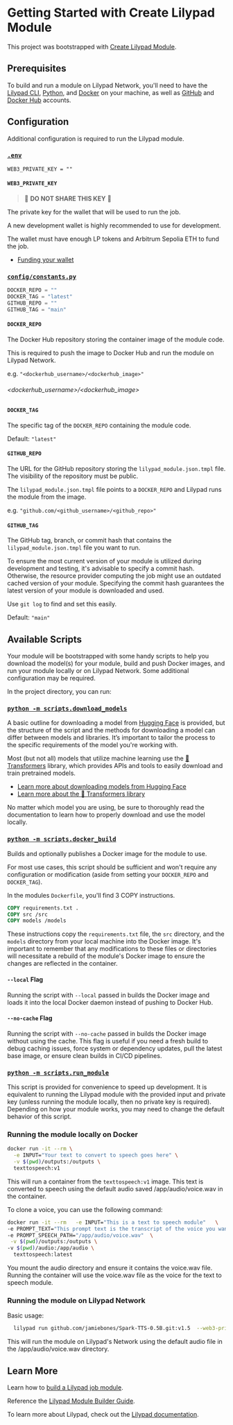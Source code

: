 # Getting Started with Create Lilypad Module

This project was bootstrapped with [Create Lilypad Module](https://github.com/DevlinRocha/create-lilypad-module).

## Prerequisites

To build and run a module on Lilypad Network, you'll need to have the [Lilypad CLI](https://docs.lilypad.tech/lilypad/lilypad-testnet/install-run-requirements), [Python](https://www.python.org/), and [Docker](https://www.docker.com/) on your machine, as well as [GitHub](https://github.com/) and [Docker Hub](https://hub.docker.com/) accounts.

## Configuration

Additional configuration is required to run the Lilypad module.

### [`.env`](.env)

```
WEB3_PRIVATE_KEY = ""
```

#### `WEB3_PRIVATE_KEY`

> 🚨 **DO NOT SHARE THIS KEY** 🚨

The private key for the wallet that will be used to run the job.

A new development wallet is highly recommended to use for development.

The wallet must have enough LP tokens and Arbitrum Sepolia ETH to fund the job.

- [Funding your wallet](https://docs.lilypad.tech/lilypad/lilypad-testnet/quick-start/funding-your-wallet-from-faucet)

### [`config/constants.py`](./config/constants.py)

```python
DOCKER_REPO = ""
DOCKER_TAG = "latest"
GITHUB_REPO = ""
GITHUB_TAG = "main"
```

#### `DOCKER_REPO`

The Docker Hub repository storing the container image of the module code.

This is required to push the image to Docker Hub and run the module on Lilypad Network.

e.g. `"<dockerhub_username>/<dockerhub_image>"`

###### <dockerhub_username>/<dockerhub_image>

#### `DOCKER_TAG`

The specific tag of the `DOCKER_REPO` containing the module code.

Default: `"latest"`

#### `GITHUB_REPO`

The URL for the GitHub repository storing the `lilypad_module.json.tmpl` file. The visibility of the repository must be public.

The `lilypad_module.json.tmpl` file points to a `DOCKER_REPO` and Lilypad runs the module from the image.

e.g. `"github.com/<github_username>/<github_repo>"`

#### `GITHUB_TAG`

The GitHub tag, branch, or commit hash that contains the `lilypad_module.json.tmpl` file you want to run.

To ensure the most current version of your module is utilized during development and testing, it's advisable to specify a commit hash. Otherwise, the resource provider computing the job might use an outdated cached version of your module. Specifying the commit hash guarantees the latest version of your module is downloaded and used.

Use `git log` to find and set this easily.

Default: `"main"`

## Available Scripts

Your module will be bootstrapped with some handy scripts to help you download the model(s) for your module, build and push Docker images, and run your module locally or on Lilypad Network. Some additional configuration may be required.

In the project directory, you can run:

### [`python -m scripts.download_models`](./scripts/download_models.py)

A basic outline for downloading a model from [Hugging Face](https://huggingface.co/) is provided, but the structure of the script and the methods for downloading a model can differ between models and libraries. It’s important to tailor the process to the specific requirements of the model you're working with.

Most (but not all) models that utilize machine learning use the [🤗 Transformers](https://huggingface.co/docs/transformers/index) library, which provides APIs and tools to easily download and train pretrained models.

- [Learn more about downloading models from Hugging Face](https://huggingface.co/docs/hub/en/models-downloading)
- [Learn more about the 🤗 Transformers library](https://huggingface.co/docs/hub/en/transformers)

No matter which model you are using, be sure to thoroughly read the documentation to learn how to properly download and use the model locally.

### [`python -m scripts.docker_build`](./scripts/docker_build.py)

Builds and optionally publishes a Docker image for the module to use.

For most use cases, this script should be sufficient and won't require any configuration or modification (aside from setting your `DOCKER_REPO` and `DOCKER_TAG`).

In the modules `Dockerfile`, you'll find 3 COPY instructions.

```Dockerfile
COPY requirements.txt .
COPY src /src
COPY models /models
```

These instructions copy the `requirements.txt` file, the `src` directory, and the `models` directory from your local machine into the Docker image. It's important to remember that any modifications to these files or directories will necessitate a rebuild of the module's Docker image to ensure the changes are reflected in the container.

#### `--local` Flag

Running the script with `--local` passed in builds the Docker image and loads it into the local Docker daemon instead of pushing to Docker Hub.

#### `--no-cache` Flag

Running the script with `--no-cache` passed in builds the Docker image without using the cache. This flag is useful if you need a fresh build to debug caching issues, force system or dependency updates, pull the latest base image, or ensure clean builds in CI/CD pipelines.

### [`python -m scripts.run_module`](./scripts/run_module.py)

This script is provided for convenience to speed up development. It is equivalent to running the Lilypad module with the provided input and private key (unless running the module locally, then no private key is required). Depending on how your module works, you may need to change the default behavior of this script.

### Running the module locally on Docker

```bash
docker run -it --rm \
  -e INPUT="Your text to convert to speech goes here" \
  -v $(pwd)/outputs:/outputs \
  texttospeech:v1
```
This will run a container from the `texttospeech:v1` image. This text is converted to speech using the default audio saved /app/audio/voice.wav in the container.

To clone a voice, you can use the following command:

```bash
docker run -it --rm   -e INPUT="This is a text to speech module"   \
-e PROMPT_TEXT="This prompt text is the transcript of the voice you want to clone"  \
-e PROMPT_SPEECH_PATH="/app/audio/voice.wav"  \
 -v $(pwd)/outputs:/outputs \
-v $(pwd)/audio:/app/audio \   
  texttospeech:latest

```
You mount the audio directory and ensure it contains the voice.wav file. Running the container will use the voice.wav file as the voice for the text to speech module.


### Running the module on Lilypad Network

Basic usage:

```bash
  lilypad run github.com/jamiebones/Spark-TTS-0.5B.git:v1.5  --web3-private-key <private-key> -i input="This is a test of the text to speech system."
```

This will run the module on Lilypad's Network using the default audio file in the /app/audio/voice.wav directory.



## Learn More

Learn how to [build a Lilypad job module](https://docs.lilypad.tech/lilypad/developer-resources/build-a-job-module).

Reference the [Lilypad Module Builder Guide](https://blog.lilypadnetwork.org/lilypad-module-builder-guide).

To learn more about Lilypad, check out the [Lilypad documentation](https://docs.lilypad.tech/lilypad).
